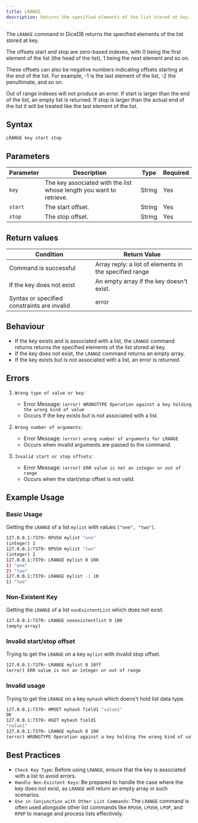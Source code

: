 ```yaml
---
title: LRANGE
description: Returns the specified elements of the list stored at key.
---
```


The `LRANGE` command in DiceDB returns the specified elements of the list stored at key.

The offsets start and stop are zero-based indexes, with 0 being the first element of the list (the head of the list), 1 being the next element and so on.

These offsets can also be negative numbers indicating offsets starting at the end of the list.
For example, -1 is the last element of the list, -2 the penultimate, and so on.

Out of range indexes will not produce an error. If start is larger than the end of the list, an empty list is returned.
If stop is larger than the actual end of the list it will be treated like the last element of the list.

## Syntax

```
LRANGE key start stop
```

## Parameters

| Parameter | Description                                                               | Type    | Required |
|-----------|---------------------------------------------------------------------------|---------|----------|
| `key`     | The key associated with the list whose length you want to retrieve.       | String  | Yes      |
| `start`   | The start offset.                                                         | String  | Yes      |
| `stop`    | The stop offset.                                                          | String  | Yes      |


## Return values

| Condition                                      | Return Value                                                    |
|------------------------------------------------|-----------------------------------------------------------------|
| Command is successful                          | Array reply: a list of elements in the specified range          |
| If the key does not exist                      | An empty array if the key doesn't exist.                        |
| Syntax or specified constraints are invalid    | error                                                           |

## Behaviour

 - If the key exists and is associated with a list, the `LRANGE` command returns returns the specified elements of the list stored at key.
 - If the key does not exist, the `LRANGE` command returns an empty array.
 - If the key exists but is not associated with a list, an error is returned.

## Errors

1. `Wrong type of value or key`:

   - Error Message: `(error) WRONGTYPE Operation against a key holding the wrong kind of value`
   - Occurs if the key exists but is not associated with a list.

2. `Wrong number of arguments`:

    - Error Message: `(error) wrong number of arguments for LRANGE`
    - Occurs when invalid arguments are passed to the command.

3. `Invalid start or stop offsets`:

    - Error Message: `(error) ERR value is not an integer or out of range`
    - Occurs when the start/stop offset is not valid.

## Example Usage

### Basic Usage

Getting the `LRANGE` of a list `mylist` with values `["one", "two"]`.

```bash
127.0.0.1:7379> RPUSH mylist "one"
(integer) 1
127.0.0.1:7379> RPUSH mylist "two"
(integer) 2
127.0.0.1:7379> LRANGE mylist 0 100
1) "one"
2) "two"
127.0.0.1:7379> LRANGE mylist -1 10
1) "two"
```

### Non-Existent Key

Getting the `LRANGE` of a list `nonExistentList` which does not exist.

```bash
127.0.0.1:7379> LRANGE nonexistentlist 0 100
(empty array)
```

### Invalid start/stop offset
Trying to get the `LRANGE` on a key `mylist` with invalid stop offset.

```bash
127.0.0.1:7379> LRANGE mylist 0 10ff
(error) ERR value is not an integer or out of range
```

### Invalid usage
Trying to get the `LRANGE` on a key `myhash` which doens't hold list data type.

```bash
127.0.0.1:7379> HMSET myhash field1 "value1"
OK
127.0.0.1:7379> HGET myhash field1
"value1"
127.0.0.1:7379> LRANGE myhash 0 100
(error) WRONGTYPE Operation against a key holding the wrong kind of value
```

## Best Practices

- `Check Key Type`: Before using `LRANGE`, ensure that the key is associated with a list to avoid errors.
- `Handle Non-Existent Keys`: Be prepared to handle the case where the key does not exist, as `LRANGE` will return an empty array in such scenarios.
- `Use in Conjunction with Other List Commands`: The `LRANGE` command is often used alongside other list commands like `RPUSH`, `LPUSH`, `LPOP`, and `RPOP` to manage and process lists effectively.
